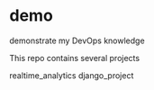 # demo
demonstrate my DevOps knowledge  


This repo contains several projects

realtime_analytics
django_project

